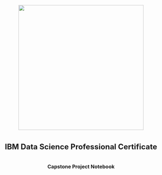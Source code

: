 <p align="center">
  <a href="https://www.coursera.org/professional-certificates/ibm-data-science">
    <img src="https://upload.wikimedia.org/wikipedia/commons/5/51/IBM_logo.svg" width="400" align="center">
  </a>
</p>

<h1 align="center"><font size="5">IBM Data Science Professional Certificate</font></h1>
<h1 align="center"><font size="3">Capstone Project Notebook</font></h1>
